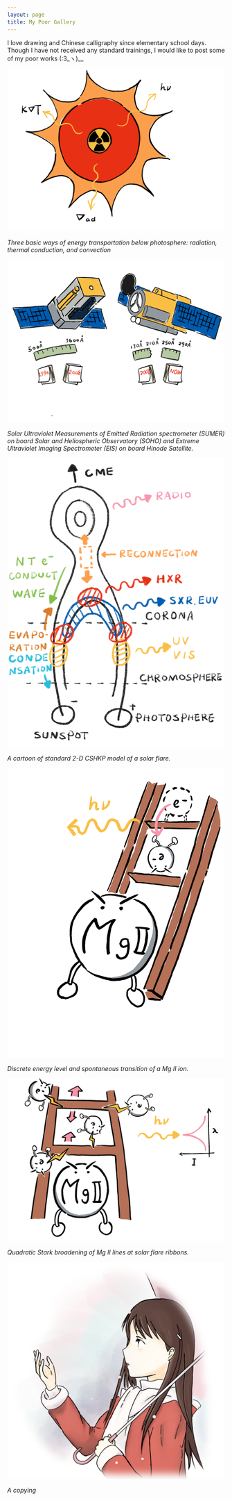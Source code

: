 ```yaml
---
layout: page
title: My Poor Gallery
---
```


I love drawing and Chinese calligraphy since elementary school days. Though I have not received any standard trainings, I would like to post some of my poor works (:3\_ヽ)\__


<img src="/assets/img/gallery/cartoon/solar_energy.png" width="500"/>

*Three basic ways of energy transportation below photosphere: radiation, thermal conduction, and convection*

<img src="/assets/img/gallery/cartoon/soho_hinode.png" width="500"/>

*Solar Ultraviolet Measurements of Emitted Radiation spectrometer (SUMER) on board Solar and Heliospheric Observatory (SOHO) and Extreme Ultraviolet Imaging Spectrometer (EIS) on board Hinode Satellite.*

<img src="/assets/img/gallery/cartoon/solar_flare.png" width="500"/>

*A cartoon of standard 2-D CSHKP model of a solar flare.*

<img src="/assets/img/gallery/cartoon/energy_level.png" width="500"/>

*Discrete energy level and spontaneous transition of a Mg II ion.*

<img src="/assets/img/gallery/cartoon/stark_broad.png" width="500"/>

*Quadratic Stark broadening of Mg II lines at solar flare ribbons.*

<img src="/assets/img/gallery/cartoon/YukiMorikawa.png" width="500"/>

*A copying*
